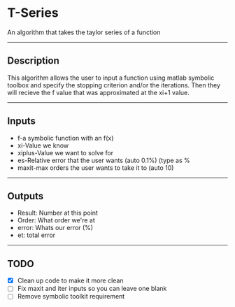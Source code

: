 # T-Series
An algorithm that takes the taylor series of a function

---

## Description

This algorithm allows the user to input a function using matlab symbolic toolbox and specify the stopping criterion and/or the iterations. Then they will recieve the f value that was approximated at the xi+1 value.

---

## Inputs
-   f-a symbolic function with an f(x)
-   xi-Value we know
-   xiplus-Value we want to solve for
-   es-Relative error that the user wants (auto 0.1%) (type as %
-   maxit-max orders the user wants to take it to (auto 10)

---

## Outputs
-   Result: Number at this point
-   Order: What order we're at
-   error: Whats our error (%)
-   et: total error

---

## TODO
- [x] Clean up code to make it more clean
- [ ] Fix maxit and iter inputs so you can leave one blank
- [ ] Remove symbolic toolkit requirement
